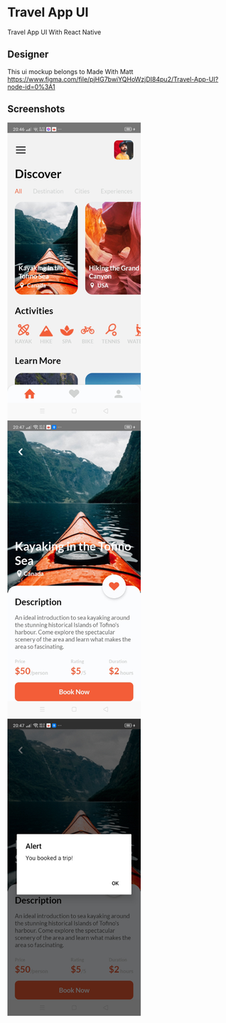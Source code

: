 # Travel App UI
Travel App UI With React Native

## Designer
This ui mockup belongs to Made With Matt<br />
https://www.figma.com/file/pjHG7bwiYQHoWzjDI84pu2/Travel-App-UI?node-id=0%3A1<br />


## Screenshots

<img src="./assets/gitScreenshots/home.jpg" alt="Home" style="width:300px;"/>
<img src="./assets/gitScreenshots/Details.jpg" alt="Details" style="width:300px;"/>
<img src="./assets/gitScreenshots/Booking.jpg" alt="Booking" style="width:300px;"/>